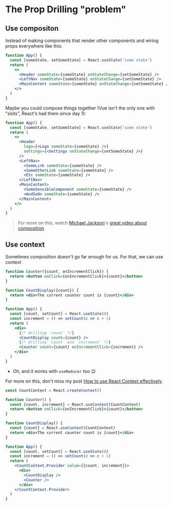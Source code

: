 # The Prop Drilling "problem"

## Use compositon

Instead of making components that render other components and wiring props
everywhere like this:

```jsx
function App() {
  const [someState, setSomeState] = React.useState('some state')
  return (
    <>
      <Header someState={someState} onStateChange={setSomeState} />
      <LeftNav someState={someState} onStateChange={setSomeState} />
      <MainContent someState={someState} onStateChange={setSomeState} />
    </>
  )
}
```

Maybe you could compose things together (Vue isn't the only one with "slots",
React's had them since day 1):

```jsx
function App() {
  const [someState, setSomeState] = React.useState('some state')
  return (
    <>
      <Header
        logo={<Logo someState={someState} />}
        settings={<Settings onStateChange={setSomeState} />}
      />
      <LeftNav>
        <SomeLink someState={someState} />
        <SomeOtherLink someState={someState} />
        <Etc someState={someState} />
      </LeftNav>
      <MainContent>
        <SomeSensibleComponent someState={someState} />
        <AndSoOn someState={someState} />
      </MainContent>
    </>
  )
}
```

> For more on this, watch [Michael Jackson](https://twitter.com/mjackson)'s
> [great video about composition](https://www.youtube.com/watch?v=3XaXKiXtNjw)

## Use context

Sometimes composition doesn't go far enough for us. For that, we can use context

```jsx
function Counter({count, onIncrementClick}) {
  return <button onClick={onIncrementClick}>{count}</button>
}

function CountDisplay({count}) {
  return <div>The current counter count is {count}</div>
}

function App() {
  const [count, setCount] = React.useState(0)
  const increment = () => setCount(c => c + 1)
  return (
    <div>
      {/* drilling `count` */}
      <CountDisplay count={count} />
      {/* drilling `count` and `increment` */}
      <Counter count={count} onIncrementClick={increment} />
    </div>
  )
}
```

- Oh, and it works with `useReducer` too 😉

For more on this, don't miss my post
[How to use React Context effectively](https://kentcdodds.com/blog/how-to-use-react-context-effectively).

<!--





































SOLUTION is down here...

just in case I forget or mess something up in the talk...









-->

```jsx
const CountContext = React.createContext()

function Counter() {
  const {count, increment} = React.useContext(CountContext)
  return <button onClick={onIncrementClick}>{count}</button>
}

function CountDisplay() {
  const {count} = React.useContext(CountContext)
  return <div>The current counter count is {count}</div>
}

function App() {
  const [count, setCount] = React.useState(0)
  const increment = () => setCount(c => c + 1)
  return (
    <CountContext.Provider value={{count, increment}}>
      <div>
        <CountDisplay />
        <Counter />
      </div>
    </CountContext.Provider>
  )
}
```
